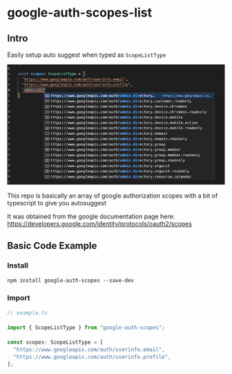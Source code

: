 # google-auth-scopes-list

## Intro

Easily setup auto suggest when typed as `ScopeListType`

![auto suggest](scopesSuggest.png)

This repo is basically an array of google authorization scopes with a bit of typescript to give you autosuggest

It was obtained from the google documentation page here:
https://developers.google.com/identity/protocols/oauth2/scopes

## Basic Code Example

### Install

``` shell
npm install google-auth-scopes --save-dev
```

### Import

```typescript
// example.ts

import { ScopeListType } from "google-auth-scopes";

const scopes: ScopeListType = [
  "https://www.googleapis.com/auth/userinfo.email",
  "https://www.googleapis.com/auth/userinfo.profile",
];
```
